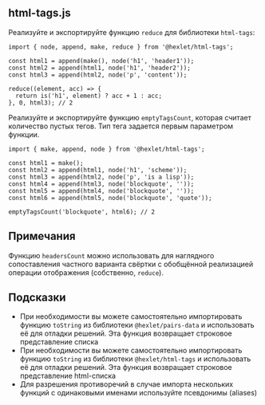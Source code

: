 ## html-tags.js

Реализуйте и экспортируйте функцию `reduce` для библиотеки `html-tags`:

```
import { node, append, make, reduce } from '@hexlet/html-tags';

const html1 = append(make(), node('h1', 'header1'));
const html2 = append(html1, node('h1', 'header2'));
const html3 = append(html2, node('p', 'content'));

reduce((element, acc) => {
  return is('h1', element) ? acc + 1 : acc;
}, 0, html3); // 2
```

Реализуйте и экспортируйте функцию `emptyTagsCount`, которая считает количество пустых тегов. Тип тега задается первым параметром функции.

```
import { make, append, node } from '@hexlet/html-tags';

const html1 = make();
const html2 = append(html1, node('h1', 'scheme'));
const html3 = append(html2, node('p', 'is a lisp'));
const html4 = append(html3, node('blockquote', ''));
const html5 = append(html4, node('blockquote', ''));
const html6 = append(html5, node('blockquote', 'quote'));

emptyTagsCount('blockquote', html6); // 2
```

## Примечания

Функцию `headersCount` можно использовать для наглядного сопоставления частного варианта свёртки с обобщённой реализацией операции отображения (собственно, `reduce`).

## Подсказки

* При необходимости вы можете самостоятельно импортировать функцию `toString` из библиотеки `@hexlet/pairs-data` и использовать её для отладки решений. Эта функция возвращает строковое представление списка
* При необходимости вы можете самостоятельно импортировать функцию `toString` из библиотеки `@hexlet/html-tags` и использовать её для отладки решений. Эта функция возвращает строковое представление html-списка
* Для разрешения противоречий в случае импорта нескольких функций с одинаковыми именами используйте псевдонимы (aliases)
